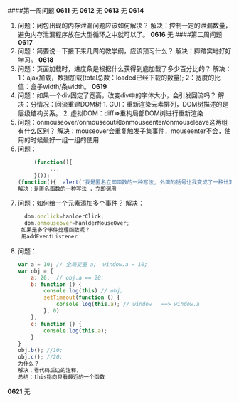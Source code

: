 ####第一周问题
**0611**
无
**0612**
无
**0613**
无
**0614**
1.  问题：闭包出现的内存泄漏问题应该如何解决？
    解决：控制一定的泄漏数量，避免内存泄漏程序放在大型循环之中就可以了。
**0616**
无
####第二周问题
**0617**
1. 问题：简要说一下接下来几周的教学纲，应该预习什么？
   解决：脚踏实地好好学习。
**0618**
1. 问题：页面加载时，进度条是根据什么获得到底加载了多少百分比的？
   解决：1：ajax加载，数据加载(total总数：loaded已经下载的数量);
        2：宽度的比值：盒子width/条width。
**0619**
1. 问题：如果一个div固定了宽高，改变div中的字体大小，会引发回流吗？
   解决：分情况：回流重建DOM树
         1. GUI：重新渲染元素排列，DOM树描述的是层级结构关系。
         2. 虚拟DOM：diff=>重构局部DOM树进行重新渲染
2. 问题：onmouseover/onmouseout和onmouseenter/onmouseleave这两组有什么区别？
   解决：mouseover会重复触发子集事件，mouseenter不会，使用的时候最好一组一组的使用
3. 问题：
   ```javascript
        (function(){
             ...
        }());
   (function(){  alert("我是匿名立即函数的一种写法, 外面的括号让我变成了一种计算")}())，这种写法是什么意思？
   解决：是匿名函数的一种写法 ，立即调用
4. 问题：如何给一个元素添加多个事件？
   解决：
   ```javascript
     dom.onclick=hanlderClick;
     dom.onmouseover=hanlderMouseOver;
    如果是多个事件处理函数呢？
    用addEventListener
5. 问题：
   ```javascript
   var a = 10; // 全局变量 a;  window.a = 10;
   var obj = {
       a: 20,  // obj.a == 20;
       b: function () {
           console.log(this) // obj;
           setTimeout(function () {
               console.log(this.a); // window   ==> window.a
           }, 0)
       },
       c: function () {
           console.log(this.a);
       }
   }
   obj.b(); //10;
   obj.c(); //20;
   为什么？
   解决：看代码后边的注释，
   总结：this指向只看最近的一个函数
**0621**
无


  